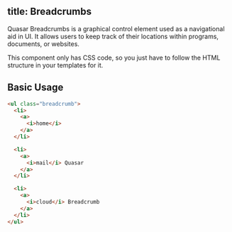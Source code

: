 title: Breadcrumbs
---
Quasar Breadcrumbs is a graphical control element used as a navigational aid in UI. It allows users to keep track of their locations within programs, documents, or websites.

This component only has CSS code, so you just have to follow the HTML structure in your templates for it.

<input type="hidden" data-fullpage-demo="css/breadcrumb">

## Basic Usage

``` html
<ul class="breadcrumb">
  <li>
    <a>
      <i>home</i>
    </a>
  </li>

  <li>
    <a>
      <i>mail</i> Quasar
    </a>
  </li>

  <li>
    <a>
      <i>cloud</i> Breadcrumb
    </a>
  </li>
</ul>
```
